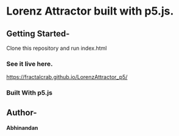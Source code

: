# Lorenz Attractor built with p5.js.

## Getting Started-
Clone this repository and run index.html

### See it live here.

https://fractalcrab.github.io/LorenzAttractor_p5/

### Built With p5.js


## Author-
#### Abhinandan
